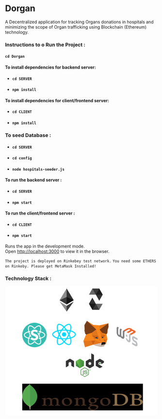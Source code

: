 # Dorgan
A Decentralized application for tracking Organs donations in hospitals and minimizing the scope of Organ trafficking using Blockchain (Ethereum) technology.<br/>

### Instructions to o Run the Project :

#### `cd Dorgan`

#### To install dependencies for backend server:

* #### `cd SERVER`
* #### `npm install`

#### To install dependencies for client/frontend server:

* #### `cd CLIENT`
* #### `npm install`

### To seed Database :

* #### `cd SERVER`
* #### `cd config`
* #### `node hospitals-seeder.js`

#### To run the backend server :

* #### `cd SERVER`
* #### `npm start`

#### To run the client/frontend server :

* #### `cd CLIENT`
* #### `npm start`

Runs the app in the development mode.<br />
Open [http://localhost:3000](http://localhost:3000) to view it in the browser.

`The project is deployed on Rinkebey test network.`
`You need some ETHERS on Rinkeby. Please get MetaMask Installed!`

### Technology Stack :

![Screenshot](/CLIENT/public/images/TechStack.PNG)



